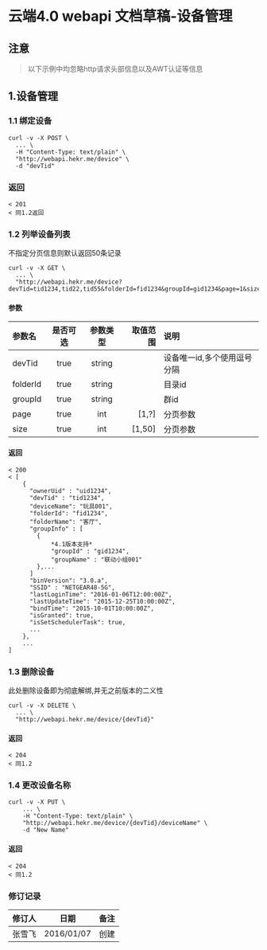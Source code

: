 # 云端4.0 webapi 文档草稿-设备管理
## 注意
> 以下示例中均忽略http请求头部信息以及AWT认证等信息


## 1.设备管理
### 1.1 绑定设备
```
curl -v -X POST \
  ... \
  -H "Content-Type: text/plain" \
  "http://webapi.hekr.me/device" \
  -d "devTid"
```
### 返回
```
< 201
< 同1.2返回
```

### 1.2 列举设备列表
不指定分页信息则默认返回50条记录
```
curl -v -X GET \
  ... \
  "http://webapi.hekr.me/device?devTid=tid1234,tid22,tid55&folderId=fid1234&groupId=gid1234&page=1&size=10"
```
#### 参数
| 参数名   | 是否可选 | 参数类型 | 取值范围 | 说明                        |
|:---------|:--------:|:--------:|---------:|:----------------------------|
| devTid   |   true   |  string  |          | 设备唯一id,多个使用逗号分隔 |
| folderId |   true   |  string  |          | 目录id                      |
| groupId  |   true   |  string  |          | 群id                        |
| page     |   true   |   int    |    [1,?] | 分页参数                    |
| size     |   true   |   int    |   [1,50] | 分页参数                    |
#### 返回
```
< 200
< [
    {
      "ownerUid" : "uid1234",
      "devTid" : "tid1234",
      "deviceName": "玩具001",
      "folderId": "fid1234",
      "folderName": "客厅",
      "groupInfo" : [
        {
            *4.1版本支持*
            "groupId" : "gid1234",
            "groupName" : "联动小组001"
        },...
      ]
      "binVersion": "3.0.a",
      "SSID" : "NETGEAR48-5G",
      "lastLoginTime": "2016-01-06T12:00:00Z",
      "lastUpdateTime": "2015-12-25T10:00:00Z",
      "bindTime": "2015-10-01T10:00:00Z",
      "isGranted": true,
      "isSetSchedulerTask": true,
      ...
    },
    ...
]
```

### 1.3 删除设备
此处删除设备即为彻底解绑,并无之前版本的二义性
```
curl -v -X DELETE \
  ... \
  "http://webapi.hekr.me/device/{devTid}"
```
#### 返回
```
< 204
< 同1.2
```

### 1.4 更改设备名称
```
curl -v -X PUT \
    ... \
    -H "Content-Type: text/plain" \
    "http://webapi.hekr.me/device/{devTid}/deviceName" \
    -d "New Name"
```
#### 返回
```
< 204
< 同1.2
```

### 修订记录
| 修订人 |    日期    | 备注 |
|:-------|:----------:|:----:|
| 张雪飞 | 2016/01/07 | 创建 |
